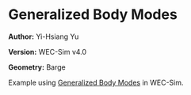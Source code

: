# Generalized Body Modes 

**Author:** 	Yi-Hsiang Yu

**Version:**	WEC-Sim v4.0

**Geometry:**	Barge

Example using [Generalized Body Modes](http://wec-sim.github.io/WEC-Sim/advanced_features.html#generalized-body-modes) in WEC-Sim. 